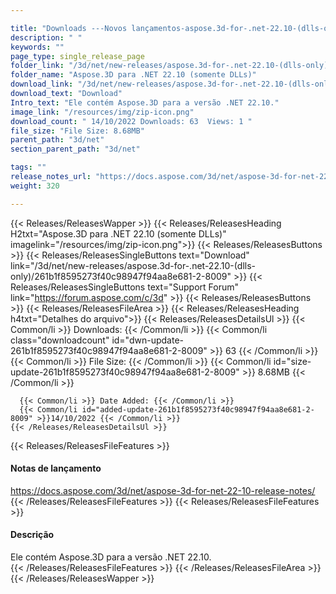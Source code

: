 ```yaml
---

title: "Downloads ---Novos lançamentos-aspose.3d-for-.net-22.10-(dlls-only)"
description: " "
keywords: ""
page_type: single_release_page
folder_link: "/3d/net/new-releases/aspose.3d-for-.net-22.10-(dlls-only)/"
folder_name: "Aspose.3D para .NET 22.10 (somente DLLs)"
download_link: "/3d/net/new-releases/aspose.3d-for-.net-22.10-(dlls-only)/261b1f8595273f40c98947f94aa8e681-2-8009"
download_text: "Download"
Intro_text: "Ele contém Aspose.3D para a versão .NET 22.10."
image_link: "/resources/img/zip-icon.png"
download_count: " 14/10/2022 Downloads: 63  Views: 1 "
file_size: "File Size: 8.68MB"
parent_path: "3d/net"
section_parent_path: "3d/net"

tags: ""
release_notes_url: "https://docs.aspose.com/3d/net/aspose-3d-for-net-22-10-release-notes/"
weight: 320

---
```


{{< Releases/ReleasesWapper >}}
  {{< Releases/ReleasesHeading H2txt="Aspose.3D para .NET 22.10 (somente DLLs)" imagelink="/resources/img/zip-icon.png">}}
  {{< Releases/ReleasesButtons >}}
    {{< Releases/ReleasesSingleButtons text="Download" link="/3d/net/new-releases/aspose.3d-for-.net-22.10-(dlls-only)/261b1f8595273f40c98947f94aa8e681-2-8009" >}}
    {{< Releases/ReleasesSingleButtons text="Support Forum" link="https://forum.aspose.com/c/3d" >}}
  {{< Releases/ReleasesButtons >}}
  {{< Releases/ReleasesFileArea >}}
    {{< Releases/ReleasesHeading h4txt="Detalhes do arquivo">}}
    {{< Releases/ReleasesDetailsUl >}}
      {{< Common/li >}} Downloads: {{< /Common/li >}}
      {{< Common/li class="downloadcount" id="dwn-update-261b1f8595273f40c98947f94aa8e681-2-8009" >}} 63 {{< /Common/li >}}
      {{< Common/li >}} File Size: {{< /Common/li >}}
      {{< Common/li id="size-update-261b1f8595273f40c98947f94aa8e681-2-8009" >}} 8.68MB {{< /Common/li >}}

      {{< Common/li >}} Date Added: {{< /Common/li >}}
      {{< Common/li id="added-update-261b1f8595273f40c98947f94aa8e681-2-8009" >}}14/10/2022 {{< /Common/li >}}
    {{< /Releases/ReleasesDetailsUl >}}

  {{< Releases/ReleasesFileFeatures >}}
      <h4>Notas de lançamento</h4><div> <a href='https://docs.aspose.com/3d/net/aspose-3d-for-net-22-10-release-notes/'>https://docs.aspose.com/3d/net/aspose-3d-for-net-22-10-release-notes/</a></div>
  {{< /Releases/ReleasesFileFeatures >}}
  {{< Releases/ReleasesFileFeatures >}}
      <h4>Descrição</h4><div class="HTMLDescription"> Ele contém Aspose.3D para a versão .NET 22.10.</div>
  {{< /Releases/ReleasesFileFeatures >}}
 {{< /Releases/ReleasesFileArea >}}
{{< /Releases/ReleasesWapper >}}



